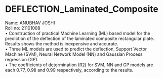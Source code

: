 # DEFLECTION_Laminated_Composite
Name: ANUBHAV JOSHI
<br/>
Roll no: 21101008
<br/>
•	Construction of practical Machine Learning (ML) based model for the prediction of the deflection of the laminated composite rectangular plate. Results shows the method is inexpensive and accurate. <br/>
•	Three ML models are used to predict the deflection, Support Vector Machine (SVM), Neural Network Model (NN) and Gaussian Process regression (GP). <br/>
•	The coefficients of determination (R2) for SVM, NN and GP models are each 0.77, 0.98 and 0.99 respectively, according to the results.<br/>
